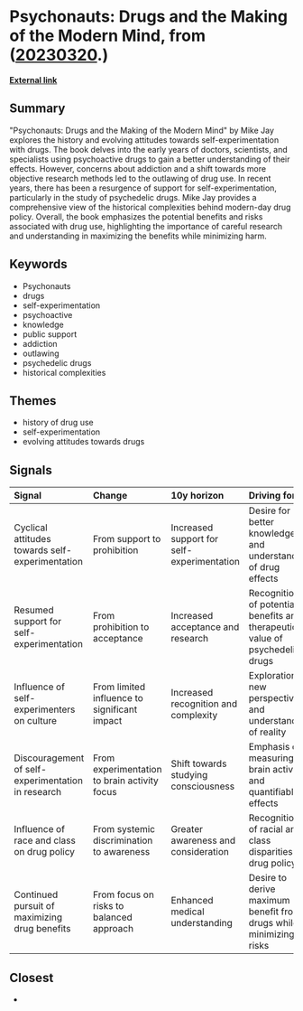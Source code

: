 # __Psychonauts: Drugs and the Making of the Modern Mind__, from ([20230320](https://kghosh.substack.com/p/20230320).)

__[External link](https://www.historytoday.com/archive/review/psychonauts-mike-jay-review)__



## Summary

"Psychonauts: Drugs and the Making of the Modern Mind" by Mike Jay explores the history and evolving attitudes towards self-experimentation with drugs. The book delves into the early years of doctors, scientists, and specialists using psychoactive drugs to gain a better understanding of their effects. However, concerns about addiction and a shift towards more objective research methods led to the outlawing of drug use. In recent years, there has been a resurgence of support for self-experimentation, particularly in the study of psychedelic drugs. Mike Jay provides a comprehensive view of the historical complexities behind modern-day drug policy. Overall, the book emphasizes the potential benefits and risks associated with drug use, highlighting the importance of careful research and understanding in maximizing the benefits while minimizing harm.

## Keywords

* Psychonauts
* drugs
* self-experimentation
* psychoactive
* knowledge
* public support
* addiction
* outlawing
* psychedelic drugs
* historical complexities

## Themes

* history of drug use
* self-experimentation
* evolving attitudes towards drugs

## Signals

| Signal                                             | Change                                       | 10y horizon                                | Driving force                                                                |
|:---------------------------------------------------|:---------------------------------------------|:-------------------------------------------|:-----------------------------------------------------------------------------|
| Cyclical attitudes towards self-experimentation    | From support to prohibition                  | Increased support for self-experimentation | Desire for better knowledge and understanding of drug effects                |
| Resumed support for self-experimentation           | From prohibition to acceptance               | Increased acceptance and research          | Recognition of potential benefits and therapeutic value of psychedelic drugs |
| Influence of self-experimenters on culture         | From limited influence to significant impact | Increased recognition and complexity       | Exploration of new perspectives and understanding of reality                 |
| Discouragement of self-experimentation in research | From experimentation to brain activity focus | Shift towards studying consciousness       | Emphasis on measuring brain activity and quantifiable effects                |
| Influence of race and class on drug policy         | From systemic discrimination to awareness    | Greater awareness and consideration        | Recognition of racial and class disparities in drug policy                   |
| Continued pursuit of maximizing drug benefits      | From focus on risks to balanced approach     | Enhanced medical understanding             | Desire to derive maximum benefit from drugs while minimizing risks           |

## Closest

* 